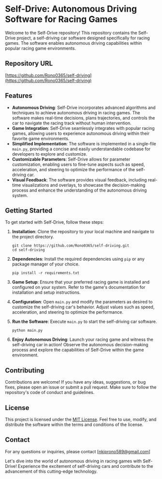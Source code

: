 # Self-Drive: Autonomous Driving Software for Racing Games

Welcome to the Self-Drive repository! This repository contains the Self-Drive project, a self-driving car software designed specifically for racing games. The software enables autonomous driving capabilities within popular racing game environments.

## Repository URL
[https://github.com/Rono0365/self-driving](https://github.com/Rono0365/self-driving)

## Features

- **Autonomous Driving**: Self-Drive incorporates advanced algorithms and techniques to achieve autonomous driving in racing games. The software makes real-time decisions, plans trajectories, and controls the car to navigate the racing track without human intervention.
- **Game Integration**: Self-Drive seamlessly integrates with popular racing games, allowing users to experience autonomous driving within their favorite game environments.
- **Simplified Implementation**: The software is implemented in a single-file `main.py`, providing a concise and easily understandable codebase for developers to explore and customize.
- **Customizable Parameters**: Self-Drive allows for parameter customization, enabling users to fine-tune aspects such as speed, acceleration, and steering to optimize the performance of the self-driving car.
- **Visual Feedback**: The software provides visual feedback, including real-time visualizations and overlays, to showcase the decision-making process and enhance the understanding of the autonomous driving system.

## Getting Started

To get started with Self-Drive, follow these steps:

1. **Installation**: Clone the repository to your local machine and navigate to the project directory.
   ```
   git clone https://github.com/Rono0365/self-driving.git
   cd self-driving
   ```

2. **Dependencies**: Install the required dependencies using `pip` or any package manager of your choice.
   ```
   pip install -r requirements.txt
   ```

3. **Game Setup**: Ensure that your preferred racing game is installed and configured on your system. Refer to the game's documentation for installation and setup instructions.

4. **Configuration**: Open `main.py` and modify the parameters as desired to customize the self-driving car's behavior. Adjust values such as speed, acceleration, and steering to optimize the performance.

5. **Run the Software**: Execute `main.py` to start the self-driving car software.
   ```
   python main.py
   ```

6. **Enjoy Autonomous Driving**: Launch your racing game and witness the self-driving car in action! Observe the autonomous decision-making process and explore the capabilities of Self-Drive within the game environment.

## Contributing

Contributions are welcome! If you have any ideas, suggestions, or bug fixes, please open an issue or submit a pull request. Make sure to follow the repository's code of conduct and guidelines.

## License

This project is licensed under the [MIT License](LICENSE). Feel free to use, modify, and distribute the software within the terms and conditions of the license.

## Contact

For any questions or inquiries, please contact [nkiprono589@gmail.com] 

Let's dive into the world of autonomous driving in racing games with Self-Drive! Experience the excitement of self-driving cars and contribute to the advancement of this cutting-edge technology.
